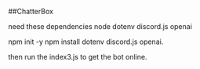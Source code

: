 ##ChatterBox

need these dependencies
node
dotenv
discord.js
openai

npm init -y
npm install dotenv discord.js openai.

then run the index3.js to get the bot online.

